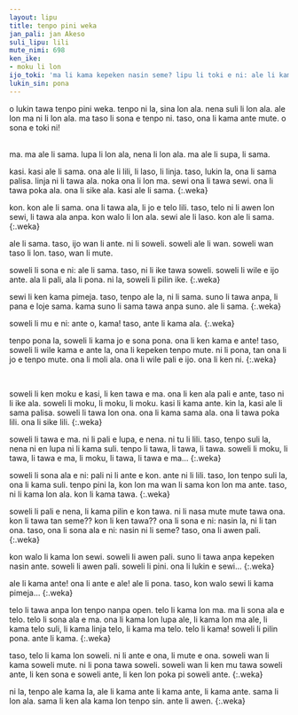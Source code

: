 ```yaml
---
layout: lipu
title: tenpo pini weka
jan_pali: jan Akeso
suli_lipu: lili
mute_nimi: 698
ken_ike:
- moku li lon
ijo_toki: 'ma li kama kepeken nasin seme? lipu li toki e ni: ale li kama tan pali pi soweli wawa wan.'
lukin_sin: pona
---
```


<style>
.weka {
  text-indent: 2em;
}
.content p{
  margin-bottom:1px;
  margin-top:1px;
}
</style>


o lukin tawa tenpo pini weka. tenpo ni la, sina lon ala. nena suli li lon ala. ale lon ma ni li lon ala. ma taso li sona e tenpo ni. taso, ona li kama ante mute. o sona e toki ni!

<br>
ma. ma ale li sama. lupa li lon ala, nena li lon ala. ma ale li supa, li sama.

kasi. kasi ale li sama. ona ale li lili, li laso, li linja. taso, lukin la, ona li sama palisa. linja ni li tawa ala. noka ona li lon ma. sewi ona li tawa sewi. ona li tawa poka ala. ona li sike ala. kasi ale li sama.
{:.weka}
    
  kon. kon ale li sama. ona li tawa ala, li jo e telo lili. taso, telo ni li awen lon sewi, li tawa ala anpa. kon walo li lon ala. sewi ale li laso. kon ale li sama.
{:.weka}
  <br>

ale li sama. taso, ijo wan li ante. ni li soweli. soweli ale li wan. soweli wan taso li lon. taso, wan li mute.

  soweli li sona e ni: ale li sama. taso, ni li ike tawa soweli. soweli li wile e ijo ante. ala li pali, ala li pona. ni la, soweli li pilin ike.
{:.weka}
    
  sewi li ken kama pimeja. taso, tenpo ale la, ni li sama. suno li tawa anpa, li pana e loje sama. kama suno li sama tawa anpa suno. ale li sama.
{:.weka}

soweli li mu e ni: ante o, kama! taso, ante li kama ala.
{:.weka}
    
tenpo pona la, soweli li kama jo e sona pona. ona li ken kama e ante! taso, soweli li wile kama e ante la, ona li kepeken tenpo mute. ni li pona, tan ona li jo e tenpo mute. ona li moli ala. ona li wile pali e ijo. ona li ken ni.
{:.weka}

<br>

soweli li ken moku e kasi, li ken tawa e ma. ona li ken ala pali e ante, taso ni li ike ala. soweli li moku, li moku, li moku. kasi li kama ante. kin la, kasi ale li sama palisa. soweli li tawa lon ona. ona li kama sama ala. ona li tawa poka lili. ona li sike lili.
{:.weka}


soweli li tawa e ma. ni li pali e lupa, e nena. ni tu li lili. taso, tenpo suli la, nena ni en lupa ni li kama suli. tenpo li tawa, li tawa, li tawa. soweli li moku, li tawa, li tawa e ma, li moku, li tawa, li tawa e ma…
{:.weka}
    
soweli li sona ala e ni: pali ni li ante e kon. ante ni li lili. taso, lon tenpo suli la, ona li kama suli. tenpo pini la, kon lon ma wan li sama kon lon ma ante. taso, ni li kama lon ala. kon li kama tawa.
{:.weka}

soweli li pali e nena, li kama pilin e kon tawa. ni li nasa mute mute tawa ona. kon li tawa tan seme?? kon li ken tawa?? ona li sona e ni: nasin la, ni li tan ona. taso, ona li sona ala e ni: nasin ni li seme? taso, ona li awen pali.
{:.weka}

kon walo li kama lon sewi. soweli li awen pali. suno li tawa anpa kepeken nasin ante. soweli li awen pali. soweli li pini. ona li lukin e sewi…
{:.weka}
    
ale li kama ante! ona li ante e ale! ale li pona. taso, kon walo sewi li kama pimeja…
{:.weka}
    
telo li tawa anpa lon tenpo nanpa open. telo li kama lon ma. ma li sona ala e telo. telo li sona ala e ma. ona li kama lon lupa ale, li kama lon ma ale, li kama telo suli, li kama linja telo, li kama ma telo. telo li kama! soweli li pilin pona. ante li kama.
{:.weka}
    
taso, telo li kama lon soweli. ni li ante e ona, li mute e ona. soweli wan li kama soweli mute. ni li pona tawa soweli. soweli wan li ken mu tawa soweli ante, li ken sona e soweli ante, li ken lon poka pi soweli ante.
{:.weka}


ni la, tenpo ale kama la, ale li kama ante li kama ante, li kama ante. sama li lon ala. sama li ken ala kama lon tenpo sin. ante li awen.
{:.weka}